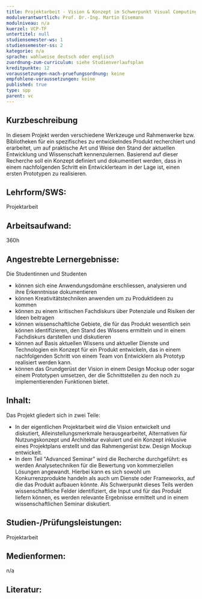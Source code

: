 ```yaml
---
title: Projektarbeit - Vision & Konzept im Schwerpunkt Visual Computing
modulverantwortlich: Prof. Dr.-Ing. Martin Eisemann
modulniveau: n/a
kuerzel: VCP-TF
untertitel: null
studiensemester-ws: 1
studiensemester-ss: 2
kategorie: n/a
sprache: wahlweise deutsch oder englisch
zuordnung-zum-curriculum: siehe Studienverlaufsplan
kreditpunkte: 12
voraussetzungen-nach-pruefungsordnung: keine
empfohlene-voraussetzungen: keine
published: true
type: spp
parent: vc
---
```


## Kurzbeschreibung
In diesem Projekt werden verschiedene Werkzeuge und Rahmenwerke bzw. Bibliotheken für ein spezifisches zu entwickelndes Produkt recherchiert und erarbeitet, um auf praktische Art und Weise den Stand der aktuellen Entwicklung und Wissenschaft kennenzulernen. Basierend auf dieser Recherche soll ein Konzept definiert und dokumentiert werden, dass in einem nachfolgenden Schritt ein Entwicklerteam in der Lage ist, einen ersten Prototypen zu realisieren.

## Lehrform/SWS: 
Projektarbeit

## Arbeitsaufwand: 
360h

## Angestrebte Lernergebnisse:
Die Studentinnen und Studenten
- können sich eine Anwendungsdomäne erschliessen, analysieren und ihre Erkenntnisse dokumentieren
- können Kreativitätstechniken anwenden um zu Produktideen zu kommen
- können zu einem kritischen Fachdiskurs über Potenziale und Risiken der Ideen beitragen
- können wissenschaftliche Gebiete, die für das Produkt wesentlich sein können identifizieren, den Stand des Wissens ermitteln und in einem Fachdiskurs darstellen und diskutieren
- können auf Basis aktuellen Wissens und aktueller Dienste und Technologien ein Konzept für ein Produkt entwickeln, das in einem nachfolgenden Schritt von einem Team von Entwicklern als Prototyp realisiert werden kann.
- können das Grundgerüst der Vision in einem Design Mockup oder sogar einem Prototypen umsetzen, der die Schnittstellen zu den noch zu implementierenden Funktionen bietet.

## Inhalt:
Das Projekt gliedert sich in zwei Teile:
- In der eigentlichen Projektarbeit wird die Vision entwickelt und diskutiert, Alleinstellungsmerkmale herausgearbeitet, Alternativen für Nutzungskonzept und Architektur evaluiert und ein Konzept inklusive eines Projektplans erstellt und das Rahmengerüst bzw. Design Mockup entwickelt.
- In dem Teil "Advanced Seminar" wird die Recherche durchgeführt: es werden Analysetechniken für die Bewertung von kommerziellen Lösungen angewandt. Hierbei kann es sich sowohl um Konkurrenzprodukte handeln als auch um Dienste oder Frameworks, auf die das Produkt aufbauen könnte.  Als Schwerpunkt dieses Teils werden wissenschaftliche Felder identifiziert, die Input und für das Produkt liefern können, es werden relevante Ergebnisse ermittelt und in einem wissenschaftlichen Seminar diskutiert.

## Studien-/Prüfungsleistungen:
Projektarbeit

## Medienformen:
n/a

## Literatur:
